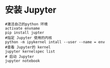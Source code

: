 # 安装 Jupyter
    #激活自己的python 环境 
    activate envname 
    pip install jupter
    #指定 Jupyter 使用的内核
    python -m ipykernel intall --user --name = env
    #查看 Jupyter的 kernel 
    jupyter kernelspec list
    # 启动 Jupyter
    jupyter notebook 